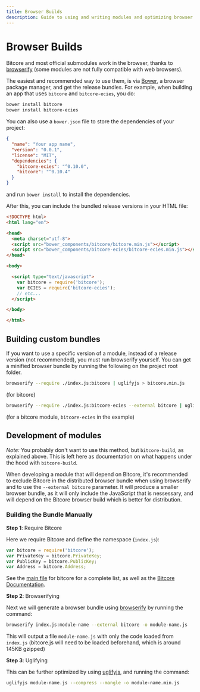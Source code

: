 ```yaml
---
title: Browser Builds
description: Guide to using and writing modules and optimizing browser bundles.
---
```


# Browser Builds

Bitcore and most official submodules work in the browser, thanks to [browserify](http://browserify.org/) (some modules are not fully compatible with web browsers).

The easiest and recommended way to use them, is via [Bower](http://bower.io/), a browser package manager, and get the release bundles.
For example, when building an app that uses `bitcore` and `bitcore-ecies`, you do:

```sh
bower install bitcore
bower install bitcore-ecies
```

You can also use a `bower.json` file to store the dependencies of your project:

```json
{
  "name": "Your app name",
  "version": "0.0.1",
  "license": "MIT",
  "dependencies": {
    "bitcore-ecies": "^0.10.0",
    "bitcore": "^0.10.4"
  }
}
```
and run `bower install` to install the dependencies.

After this, you can include the bundled release versions in your HTML file:
```html
<!DOCTYPE html>
<html lang="en">

<head>
  <meta charset="utf-8">
  <script src="bower_components/bitcore/bitcore.min.js"></script>
  <script src="bower_components/bitcore-ecies/bitcore-ecies.min.js"></script>
</head>

<body>

  <script type="text/javascript">
    var bitcore = require('bitcore');
    var ECIES = require('bitcore-ecies');
    // etc...
  </script>

</body>

</html>
```

## Building custom bundles

If you want to use a specific version of a module, instead of a release version (not recommended), you must run browserify yourself. 
You can get a minified browser bundle by running the following on the project root folder.
```sh
browserify --require ./index.js:bitcore | uglifyjs > bitcore.min.js
```
(for bitcore)

```sh
browserify --require ./index.js:bitcore-ecies --external bitcore | uglifyjs > bitcore-ecies.min.js
```
(for a bitcore module, `bitcore-ecies` in the example)


## Development of modules

*Note:* You probably don't want to use this method, but `bitcore-build`, as explained above. This is left here as documentation on what happens under the hood with `bitcore-build`.

When developing a module that will depend on Bitcore, it's recommended to exclude Bitcore in the distributed browser bundle when using browserify and to use the `--external bitcore` parameter. It will produce a smaller browser bundle, as it will only include the JavaScript that is nessessary, and will depend on the Bitcore browser build which is better for distribution.

### Building the Bundle Manually

**Step 1**: Require Bitcore

Here we require Bitcore and define the namespace (`index.js`):

```javascript
var bitcore = require('bitcore');
var PrivateKey = bitcore.PrivateKey;
var PublicKey = bitcore.PublicKey;
var Address = bitcore.Address;
```

See the [main file](https://github.com/bitpay/bitcore/blob/master/index.js) for bitcore for a complete list, as well as the [Bitcore Documentation](index.md).

**Step 2**: Browserifying

Next we will generate a browser bundle using [browserify](https://www.npmjs.com/package/browserify) by running the command:

```bash
browserify index.js:module-name --external bitcore -o module-name.js
```

This will output a file `module-name.js` with only the code loaded from `index.js` (bitcore.js will need to be loaded beforehand, which is around 145KB gzipped)

**Step 3**: Uglifying

This can be further optimized by using [uglifyjs](https://www.npmjs.com/package/uglify-js), and running the command:

```bash
uglifyjs module-name.js --compress --mangle -o module-name.min.js
```
